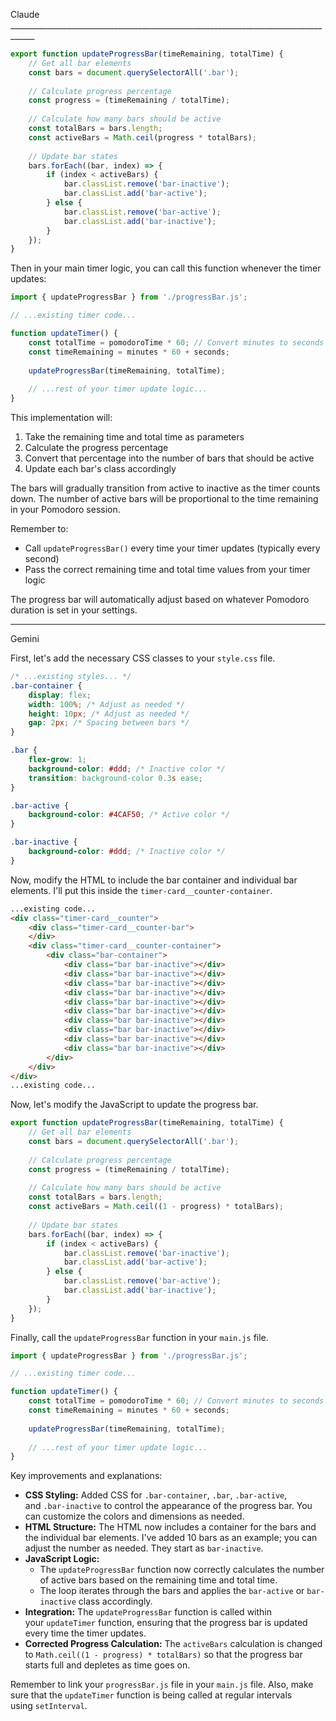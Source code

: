 Claude ____________________________________________________________________________________
```javascript
export function updateProgressBar(timeRemaining, totalTime) {
    // Get all bar elements
    const bars = document.querySelectorAll('.bar');
    
    // Calculate progress percentage
    const progress = (timeRemaining / totalTime);
    
    // Calculate how many bars should be active
    const totalBars = bars.length;
    const activeBars = Math.ceil(progress * totalBars);
    
    // Update bar states
    bars.forEach((bar, index) => {
        if (index < activeBars) {
            bar.classList.remove('bar-inactive');
            bar.classList.add('bar-active');
        } else {
            bar.classList.remove('bar-active');
            bar.classList.add('bar-inactive');
        }
    });
}

```

Then in your main timer logic, you can call this function whenever the timer updates:

```javascript
import { updateProgressBar } from './progressBar.js';

// ...existing timer code...

function updateTimer() {
    const totalTime = pomodoroTime * 60; // Convert minutes to seconds
    const timeRemaining = minutes * 60 + seconds;
    
    updateProgressBar(timeRemaining, totalTime);
    
    // ...rest of your timer update logic...
}
```

This implementation will:

1. Take the remaining time and total time as parameters
2. Calculate the progress percentage
3. Convert that percentage into the number of bars that should be active
4. Update each bar's class accordingly

The bars will gradually transition from active to inactive as the timer counts down. The number of active bars will be proportional to the time remaining in your Pomodoro session.

Remember to:

- Call `updateProgressBar()` every time your timer updates (typically every second)
- Pass the correct remaining time and total time values from your timer logic

The progress bar will automatically adjust based on whatever Pomodoro duration is set in your settings.


---


Gemini

First, let's add the necessary CSS classes to your `style.css` file.
```css
/* ...existing styles... */
.bar-container {
    display: flex;
    width: 100%; /* Adjust as needed */
    height: 10px; /* Adjust as needed */
    gap: 2px; /* Spacing between bars */
}

.bar {
    flex-grow: 1;
    background-color: #ddd; /* Inactive color */
    transition: background-color 0.3s ease;
}

.bar-active {
    background-color: #4CAF50; /* Active color */
}

.bar-inactive {
    background-color: #ddd; /* Inactive color */
}
```


Now, modify the HTML to include the bar container and individual bar elements. I'll put this inside the `timer-card__counter-container`.

```html
...existing code...
<div class="timer-card__counter">
    <div class="timer-card__counter-bar">
    </div>
    <div class="timer-card__counter-container">
        <div class="bar-container">
            <div class="bar bar-inactive"></div>
            <div class="bar bar-inactive"></div>
            <div class="bar bar-inactive"></div>
            <div class="bar bar-inactive"></div>
            <div class="bar bar-inactive"></div>
            <div class="bar bar-inactive"></div>
            <div class="bar bar-inactive"></div>
            <div class="bar bar-inactive"></div>
            <div class="bar bar-inactive"></div>
            <div class="bar bar-inactive"></div>
        </div>
    </div>
</div>
...existing code...
```

Now, let's modify the JavaScript to update the progress bar.
```javascript
export function updateProgressBar(timeRemaining, totalTime) {
    // Get all bar elements
    const bars = document.querySelectorAll('.bar');
    
    // Calculate progress percentage
    const progress = (timeRemaining / totalTime);
    
    // Calculate how many bars should be active
    const totalBars = bars.length;
    const activeBars = Math.ceil((1 - progress) * totalBars);
    
    // Update bar states
    bars.forEach((bar, index) => {
        if (index < activeBars) {
            bar.classList.remove('bar-inactive');
            bar.classList.add('bar-active');
        } else {
            bar.classList.remove('bar-active');
            bar.classList.add('bar-inactive');
        }
    });
}
```

Finally, call the `updateProgressBar` function in your `main.js` file.
```javascript
import { updateProgressBar } from './progressBar.js';

// ...existing timer code...

function updateTimer() {
    const totalTime = pomodoroTime * 60; // Convert minutes to seconds
    const timeRemaining = minutes * 60 + seconds;
    
    updateProgressBar(timeRemaining, totalTime);
    
    // ...rest of your timer update logic...
}
```

Key improvements and explanations:

- **CSS Styling:** Added CSS for `.bar-container`, `.bar`, `.bar-active`, and `.bar-inactive` to control the appearance of the progress bar. You can customize the colors and dimensions as needed.
- **HTML Structure:** The HTML now includes a container for the bars and the individual bar elements. I've added 10 bars as an example; you can adjust the number as needed. They start as `bar-inactive`.
- **JavaScript Logic:**
    - The `updateProgressBar` function now correctly calculates the number of active bars based on the remaining time and total time.
    - The loop iterates through the bars and applies the `bar-active` or `bar-inactive` class accordingly.
- **Integration:** The `updateProgressBar` function is called within your `updateTimer` function, ensuring that the progress bar is updated every time the timer updates.
- **Corrected Progress Calculation:** The `activeBars` calculation is changed to `Math.ceil((1 - progress) * totalBars)` so that the progress bar starts full and depletes as time goes on.

Remember to link your `progressBar.js` file in your `main.js` file. Also, make sure that the `updateTimer` function is being called at regular intervals using `setInterval`.